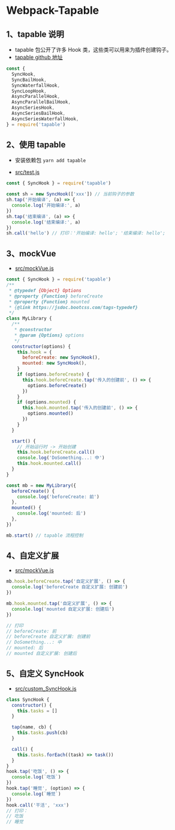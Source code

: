 # Webpack-Tapable

## 1、tapable 说明

- tapable 包公开了许多 Hook 类，这些类可以用来为插件创建钩子。
- [tapable github 地址](https://github.com/webpack/tapable#tapable)

```js
const {
  SyncHook,
  SyncBailHook,
  SyncWaterfallHook,
  SyncLoopHook,
  AsyncParallelHook,
  AsyncParallelBailHook,
  AsyncSeriesHook,
  AsyncSeriesBailHook,
  AsyncSeriesWaterfallHook,
} = require('tapable')
```

## 2、使用 tapable

- 安装依赖包 `yarn add tapable`

- [src/test.js](./../file/3_webpack/3_project/src/test.js)

```js
const { SyncHook } = require('tapable')

const sh = new SyncHook(['xxx']) // 当前钩子的参数
sh.tap('开始编译', (a) => {
  console.log('开始编译:', a)
})
sh.tap('结束编译', (a) => {
  console.log('结束编译:', a)
})
sh.call('hello') // 打印：'开始编译: hello'; '结束编译: hello';

```

## 3、mockVue

- [src/mockVue.js](./../file/3_webpack/3_project/src/mockVue.js)

```js
const { SyncHook } = require('tapable')
/**
 * @typedef {Object} Options
 * @property {Function} beforeCreate
 * @property {Function} mounted
 * {@link https://jsdoc.bootcss.com/tags-typedef}
 */
class MyLibrary {
  /**
   * @constructor
   * @param {Options} options
   */
  constructor(options) {
    this.hook = {
      beforeCreate: new SyncHook(),
      mounted: new SyncHook(),
    }
    if (options.beforeCreate) {
      this.hook.beforeCreate.tap('传入的创建前', () => {
        options.beforeCreate()
      })
    }
    if (options.mounted) {
      this.hook.mounted.tap('传入的创建前', () => {
        options.mounted()
      })
    }
  }

  start() {
    // 开始运行时 -> 开始创建
    this.hook.beforeCreate.call()
    console.log('DoSomething...: 中')
    this.hook.mounted.call()
  }
}

const mb = new MyLibrary({
  beforeCreate() {
    console.log('beforeCreate: 前')
  },
  mounted() {
    console.log('mounted: 后')
  },
})

mb.start() // tapable 流程控制

```

## 4、自定义扩展

- [src/mockVue.js](./../file/3_webpack/3_project/src/mockVue.js)

```js
mb.hook.beforeCreate.tap('自定义扩展', () => {
  console.log('beforeCreate 自定义扩展: 创建前')
})

mb.hook.mounted.tap('自定义扩展', () => {
  console.log('mounted 自定义扩展: 创建后')
})

// 打印
// beforeCreate: 前
// beforeCreate 自定义扩展: 创建前
// DoSomething...: 中
// mounted: 后
// mounted 自定义扩展: 创建后
```

## 5、自定义 SyncHook

- [src/custom_SyncHook.js](./../file/3_webpack/3_project/src/custom_SyncHook.js)

```js
class SyncHook {
  constructor() {
    this.tasks = []
  }

  tap(name, cb) {
    this.tasks.push(cb)
  }

  call() {
    this.tasks.forEach((task) => task())
  }
}
hook.tap('吃饭', () => {
  console.log(`吃饭`)
})
hook.tap('睡觉', (option) => {
  console.log(`睡觉`)
})
hook.call('干活', 'xxx')
// 打印：
// 吃饭
// 睡觉
```
